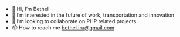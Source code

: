 - 👋 Hi, I’m Bethel
- 👀 I’m interested in the future of work, transportation and innovation
- 💞️ I’m looking to collaborate on PHP related projects
- 📫 How to reach me bethel.iru@gmail.com

<!---
itz-bethel/itz-bethel is a ✨ special ✨ repository because its `README.md` (this file) appears on your GitHub profile.
You can click the Preview link to take a look at your changes.
--->
